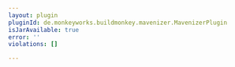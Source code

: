 ```yaml
---
layout: plugin
pluginId: de.monkeyworks.buildmonkey.mavenizer.MavenizerPlugin
isJarAvailable: true
error: ''
violations: []

---
```

